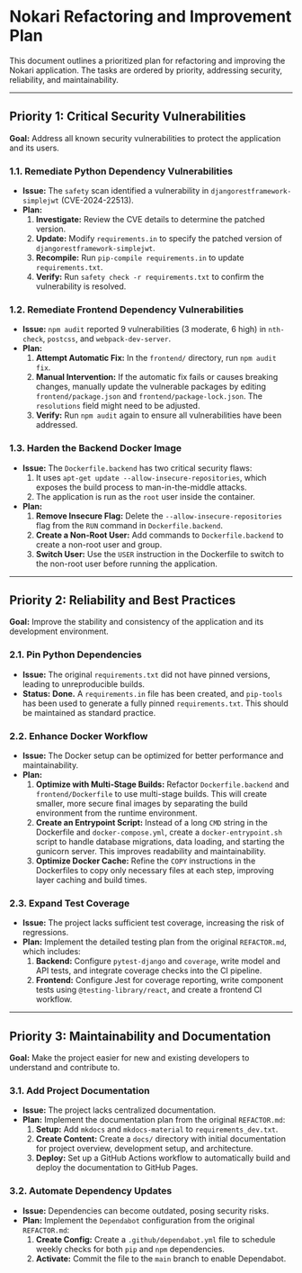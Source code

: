 # Nokari Refactoring and Improvement Plan

This document outlines a prioritized plan for refactoring and improving the Nokari application. The tasks are ordered by priority, addressing security, reliability, and maintainability.

---

## Priority 1: Critical Security Vulnerabilities

**Goal:** Address all known security vulnerabilities to protect the application and its users.

### 1.1. Remediate Python Dependency Vulnerabilities

*   **Issue:** The `safety` scan identified a vulnerability in `djangorestframework-simplejwt` (CVE-2024-22513).
*   **Plan:**
    1.  **Investigate:** Review the CVE details to determine the patched version.
    2.  **Update:** Modify `requirements.in` to specify the patched version of `djangorestframework-simplejwt`.
    3.  **Recompile:** Run `pip-compile requirements.in` to update `requirements.txt`.
    4.  **Verify:** Run `safety check -r requirements.txt` to confirm the vulnerability is resolved.

### 1.2. Remediate Frontend Dependency Vulnerabilities

*   **Issue:** `npm audit` reported 9 vulnerabilities (3 moderate, 6 high) in `nth-check`, `postcss`, and `webpack-dev-server`.
*   **Plan:**
    1.  **Attempt Automatic Fix:** In the `frontend/` directory, run `npm audit fix`.
    2.  **Manual Intervention:** If the automatic fix fails or causes breaking changes, manually update the vulnerable packages by editing `frontend/package.json` and `frontend/package-lock.json`. The `resolutions` field might need to be adjusted.
    3.  **Verify:** Run `npm audit` again to ensure all vulnerabilities have been addressed.

### 1.3. Harden the Backend Docker Image

*   **Issue:** The `Dockerfile.backend` has two critical security flaws:
    1.  It uses `apt-get update --allow-insecure-repositories`, which exposes the build process to man-in-the-middle attacks.
    2.  The application is run as the `root` user inside the container.
*   **Plan:**
    1.  **Remove Insecure Flag:** Delete the `--allow-insecure-repositories` flag from the `RUN` command in `Dockerfile.backend`.
    2.  **Create a Non-Root User:** Add commands to `Dockerfile.backend` to create a non-root user and group.
    3.  **Switch User:** Use the `USER` instruction in the Dockerfile to switch to the non-root user before running the application.

---

## Priority 2: Reliability and Best Practices

**Goal:** Improve the stability and consistency of the application and its development environment.

### 2.1. Pin Python Dependencies

*   **Issue:** The original `requirements.txt` did not have pinned versions, leading to unreproducible builds.
*   **Status:** **Done.** A `requirements.in` file has been created, and `pip-tools` has been used to generate a fully pinned `requirements.txt`. This should be maintained as standard practice.

### 2.2. Enhance Docker Workflow

*   **Issue:** The Docker setup can be optimized for better performance and maintainability.
*   **Plan:**
    1.  **Optimize with Multi-Stage Builds:** Refactor `Dockerfile.backend` and `frontend/Dockerfile` to use multi-stage builds. This will create smaller, more secure final images by separating the build environment from the runtime environment.
    2.  **Create an Entrypoint Script:** Instead of a long `CMD` string in the Dockerfile and `docker-compose.yml`, create a `docker-entrypoint.sh` script to handle database migrations, data loading, and starting the gunicorn server. This improves readability and maintainability.
    3.  **Optimize Docker Cache:** Refine the `COPY` instructions in the Dockerfiles to copy only necessary files at each step, improving layer caching and build times.

### 2.3. Expand Test Coverage

*   **Issue:** The project lacks sufficient test coverage, increasing the risk of regressions.
*   **Plan:** Implement the detailed testing plan from the original `REFACTOR.md`, which includes:
    1.  **Backend:** Configure `pytest-django` and `coverage`, write model and API tests, and integrate coverage checks into the CI pipeline.
    2.  **Frontend:** Configure Jest for coverage reporting, write component tests using `@testing-library/react`, and create a frontend CI workflow.

---

## Priority 3: Maintainability and Documentation

**Goal:** Make the project easier for new and existing developers to understand and contribute to.

### 3.1. Add Project Documentation

*   **Issue:** The project lacks centralized documentation.
*   **Plan:** Implement the documentation plan from the original `REFACTOR.md`:
    1.  **Setup:** Add `mkdocs` and `mkdocs-material` to `requirements_dev.txt`.
    2.  **Create Content:** Create a `docs/` directory with initial documentation for project overview, development setup, and architecture.
    3.  **Deploy:** Set up a GitHub Actions workflow to automatically build and deploy the documentation to GitHub Pages.

### 3.2. Automate Dependency Updates

*   **Issue:** Dependencies can become outdated, posing security risks.
*   **Plan:** Implement the `Dependabot` configuration from the original `REFACTOR.md`:
    1.  **Create Config:** Create a `.github/dependabot.yml` file to schedule weekly checks for both `pip` and `npm` dependencies.
    2.  **Activate:** Commit the file to the `main` branch to enable Dependabot.
